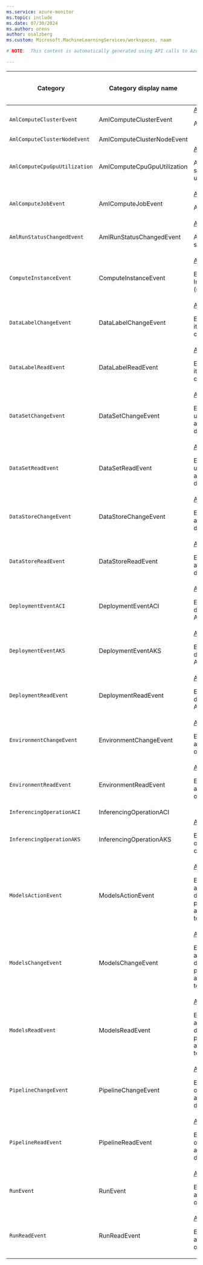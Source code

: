 ```yaml
---
ms.service: azure-monitor
ms.topic: include
ms.date: 07/30/2024
ms.author: orens
author: osalzberg
ms.custom: Microsoft.MachineLearningServices/workspaces, naam

# NOTE:  This content is automatically generated using API calls to Azure. Any edits made on these files will be overwritten in the next run of the script. 

---
```

  
  
|Category|Category display name| Log table| [Supports basic log plan](/azure/azure-monitor/logs/basic-logs-configure?tabs=portal-1#compare-the-basic-and-analytics-log-data-plans)|[Supports ingestion-time transformation](/azure/azure-monitor/essentials/data-collection-transformations)| Example queries |Costs to export|
|---|---|---|---|---|---|---|
|`AmlComputeClusterEvent` |AmlComputeClusterEvent |[AmlComputeClusterEvent](/azure/azure-monitor/reference/tables/amlcomputeclusterevent)<p>AmlCompute Cluster events|No|Yes|[Queries](/azure/azure-monitor/reference/queries/amlcomputeclusterevent)|No |
|`AmlComputeClusterNodeEvent` |AmlComputeClusterNodeEvent ||No|No||Yes |
|`AmlComputeCpuGpuUtilization` |AmlComputeCpuGpuUtilization |[AmlComputeCpuGpuUtilization](/azure/azure-monitor/reference/tables/amlcomputecpugpuutilization)<p>Azure Machine Learning services CPU and GPU utilizaion logs.|No|Yes|[Queries](/azure/azure-monitor/reference/queries/amlcomputecpugpuutilization)|No |
|`AmlComputeJobEvent` |AmlComputeJobEvent |[AmlComputeJobEvent](/azure/azure-monitor/reference/tables/amlcomputejobevent)<p>AmlCompute Job events|No|Yes|[Queries](/azure/azure-monitor/reference/queries/amlcomputejobevent)|No |
|`AmlRunStatusChangedEvent` |AmlRunStatusChangedEvent |[AmlRunStatusChangedEvent](/azure/azure-monitor/reference/tables/amlrunstatuschangedevent)<p>Azure Machine Learning services run status event logs.|No|Yes||No |
|`ComputeInstanceEvent` |ComputeInstanceEvent |[AmlComputeInstanceEvent](/azure/azure-monitor/reference/tables/amlcomputeinstanceevent)<p>Events when ML Compute Instance is accessed (read/write).|No|Yes||Yes |
|`DataLabelChangeEvent` |DataLabelChangeEvent |[AmlDataLabelEvent](/azure/azure-monitor/reference/tables/amldatalabelevent)<p>Events when data label(s) or its projects is accessed (read, created, or deleted).|No|Yes||Yes |
|`DataLabelReadEvent` |DataLabelReadEvent |[AmlDataLabelEvent](/azure/azure-monitor/reference/tables/amldatalabelevent)<p>Events when data label(s) or its projects is accessed (read, created, or deleted).|No|Yes||Yes |
|`DataSetChangeEvent` |DataSetChangeEvent |[AmlDataSetEvent](/azure/azure-monitor/reference/tables/amldatasetevent)<p>Events when a registered or unregistered ML datastore is accessed (read, created, or deleted).|No|Yes|[Queries](/azure/azure-monitor/reference/queries/amldatasetevent)|Yes |
|`DataSetReadEvent` |DataSetReadEvent |[AmlDataSetEvent](/azure/azure-monitor/reference/tables/amldatasetevent)<p>Events when a registered or unregistered ML datastore is accessed (read, created, or deleted).|No|Yes|[Queries](/azure/azure-monitor/reference/queries/amldatasetevent)|Yes |
|`DataStoreChangeEvent` |DataStoreChangeEvent |[AmlDataStoreEvent](/azure/azure-monitor/reference/tables/amldatastoreevent)<p>Events when ML datastore is accessed (read, created, or deleted).|No|Yes||Yes |
|`DataStoreReadEvent` |DataStoreReadEvent |[AmlDataStoreEvent](/azure/azure-monitor/reference/tables/amldatastoreevent)<p>Events when ML datastore is accessed (read, created, or deleted).|No|Yes||Yes |
|`DeploymentEventACI` |DeploymentEventACI |[AmlDeploymentEvent](/azure/azure-monitor/reference/tables/amldeploymentevent)<p>Events when a model deployment happens on ACI or AKS.|No|Yes||Yes |
|`DeploymentEventAKS` |DeploymentEventAKS |[AmlDeploymentEvent](/azure/azure-monitor/reference/tables/amldeploymentevent)<p>Events when a model deployment happens on ACI or AKS.|No|Yes||Yes |
|`DeploymentReadEvent` |DeploymentReadEvent |[AmlDeploymentEvent](/azure/azure-monitor/reference/tables/amldeploymentevent)<p>Events when a model deployment happens on ACI or AKS.|No|Yes||Yes |
|`EnvironmentChangeEvent` |EnvironmentChangeEvent |[AmlEnvironmentEvent](/azure/azure-monitor/reference/tables/amlenvironmentevent)<p>Events when ML environments are accessed (read, created, or deleted).|No|Yes|[Queries](/azure/azure-monitor/reference/queries/amlenvironmentevent)|Yes |
|`EnvironmentReadEvent` |EnvironmentReadEvent |[AmlEnvironmentEvent](/azure/azure-monitor/reference/tables/amlenvironmentevent)<p>Events when ML environments are accessed (read, created, or deleted).|No|Yes|[Queries](/azure/azure-monitor/reference/queries/amlenvironmentevent)|Yes |
|`InferencingOperationACI` |InferencingOperationACI ||No|No||Yes |
|`InferencingOperationAKS` |InferencingOperationAKS |[AmlInferencingEvent](/azure/azure-monitor/reference/tables/amlinferencingevent)<p>Events for inference or related operation on AKS or ACI compute type.|No|Yes||Yes |
|`ModelsActionEvent` |ModelsActionEvent |[AmlModelsEvent](/azure/azure-monitor/reference/tables/amlmodelsevent)<p>Events when ML model is accessed (read, created, or deleted). Incudes events when packaging of models and assets happen into a ready-to-build packages.|No|Yes|[Queries](/azure/azure-monitor/reference/queries/amlmodelsevent)|Yes |
|`ModelsChangeEvent` |ModelsChangeEvent |[AmlModelsEvent](/azure/azure-monitor/reference/tables/amlmodelsevent)<p>Events when ML model is accessed (read, created, or deleted). Incudes events when packaging of models and assets happen into a ready-to-build packages.|No|Yes|[Queries](/azure/azure-monitor/reference/queries/amlmodelsevent)|Yes |
|`ModelsReadEvent` |ModelsReadEvent |[AmlModelsEvent](/azure/azure-monitor/reference/tables/amlmodelsevent)<p>Events when ML model is accessed (read, created, or deleted). Incudes events when packaging of models and assets happen into a ready-to-build packages.|No|Yes|[Queries](/azure/azure-monitor/reference/queries/amlmodelsevent)|Yes |
|`PipelineChangeEvent` |PipelineChangeEvent |[AmlPipelineEvent](/azure/azure-monitor/reference/tables/amlpipelineevent)<p>Events when ML pipeline draft or endpoint or module are accessed (read, created, or deleted).|No|Yes||Yes |
|`PipelineReadEvent` |PipelineReadEvent |[AmlPipelineEvent](/azure/azure-monitor/reference/tables/amlpipelineevent)<p>Events when ML pipeline draft or endpoint or module are accessed (read, created, or deleted).|No|Yes||Yes |
|`RunEvent` |RunEvent |[AmlRunEvent](/azure/azure-monitor/reference/tables/amlrunevent)<p>Events when ML experiments are accessed (read, created, or deleted).|No|Yes||Yes |
|`RunReadEvent` |RunReadEvent |[AmlRunEvent](/azure/azure-monitor/reference/tables/amlrunevent)<p>Events when ML experiments are accessed (read, created, or deleted).|No|Yes||Yes |